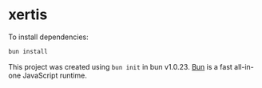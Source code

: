 # xertis

To install dependencies:

```bash
bun install
```


This project was created using `bun init` in bun v1.0.23. [Bun](https://bun.sh) is a fast all-in-one JavaScript runtime.
